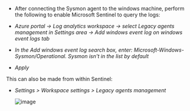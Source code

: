 * After connecting the Sysmon agent to the windows machine, perform the following to enable Microsoft Sentinel to query the logs:

* *Azure portal -> Log analytics workspace -> select Legacy agents management in Settings area -> Add windows event log on windows event logs tab*
* *In the Add windows event log search box, enter: Microsoft-Windows-Sysmon/Operational. Sysmon isn't in the list by default*
* *Apply*

This can also be made from within Sentinel:
* *Settings > Workspace settings > Legacy agents management*

  ![image](https://github.com/AbhishekPratap9/Microsoft-Sentinel/assets/156197198/17e386d6-10bf-435d-af23-555b856be71d)

